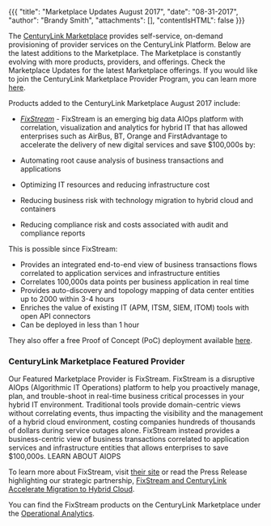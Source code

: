 {{{
"title": "Marketplace Updates August 2017",
"date": "08-31-2017",
"author": "Brandy Smith",
"attachments": [],
"contentIsHTML": false
}}}

The [CenturyLink Marketplace](https://www.ctl.io/marketplace/) provides self-service, on-demand provisioning of provider services on the CenturyLink Platform. Below are the latest additions to the Marketplace.
The Marketplace is constantly evolving with more products, providers, and offerings. Check the Marketplace Updates for the latest Marketplace offerings. If you would like to join the CenturyLink Marketplace Provider Program, you can learn more [here](https://www.ctl.io/marketplace-program/).

Products added to the CenturyLink Marketplace August 2017 include:


* [*FixStream*](https://www.ctl.io/marketplace/partner/ZVGW/product/FixStream/) - FixStream is an emerging big data AIOps platform with correlation, visualization and analytics for hybrid IT that has allowed enterprises such as AirBus, BT, Orange and FirstAdvantage to accelerate the delivery of new digital services and save $100,000s by:

* Automating root cause analysis of business transactions and applications
* Optimizing IT resources and reducing infrastructure cost
* Reducing business risk with technology migration to hybrid cloud and containers
* Reducing compliance risk and costs associated with audit and compliance reports

This is possible since FixStream:

* Provides an integrated end-to-end view of business transactions flows correlated to application services and infrastructure entities
* Correlates 100,000s data points per business application in real time
* Provides auto-discovery and topology mapping of data center entities up to 2000 within 3-4 hours
* Enriches the value of existing IT (APM, ITSM, SIEM, ITOM) tools with open API connectors
* Can be deployed in less than 1 hour

They also offer a free Proof of Concept (PoC) deployment available [here](https://www.ctl.io/marketplace/partner/ZVGW/product/FixStream%20PoC/).

### CenturyLink Marketplace Featured Provider

Our Featured Marketplace Provider is FixStream. FixStream is a disruptive AIOps (Algorithmic IT Operations) platform to help you proactively manage, plan, and trouble-shoot in real-time business critical processes in your hybrid IT environment.
Traditional tools provide domain-centric views without correlating events, thus impacting the visibility and the management of a hybrid cloud environment, costing companies hundreds of thousands of dollars during service outages alone.
FixStream instead provides a business-centric view of business transactions correlated to application services and infrastructure entities that allows enterprises to save $100,000s.
LEARN ABOUT AIOPS

To learn more about FixStream, visit [their site](http://fixstream.com/) or read the Press Release highlighting our strategic partnership, [FixStream and CenturyLink Accelerate Migration to Hybrid Cloud](http://fixstream.com/fixstream-centurylink/).

You can find the FixStream products on the CenturyLink Marketplace under the [Operational Analytics](https://www.ctl.io/marketplace/Operational%20Analytics/).
